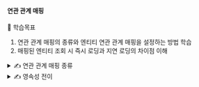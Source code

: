 #### 연관 관계 매핑

🎯 학습목표

1. 연관 관계 매핑의 종류와 엔티티 연관 관계 매핑을 설정하는 방법 학습
2. 매핑된 엔티티 조회 시 즉시 로딩과 지연 로딩의 차이점 이해

<details>
<summary>✍️ 연관 관계 매핑 종류</summary>
<br>

엔티티들은 대부분 다른 엔티티와 연관 관계를 맺고 있다.

엔티티에 연관 관계를 매핑해두고 필요할 때 연관된 엔티티를 사용하여 좀 더 객체지향적으로 프로그래밍할 수 있다.

- 연관 관계 매핑의 종류
    - 일대일: @OneToOne
    - 일대다: @OneToMany
    - 다대일: @ManyToOne
    - 다대다: @ManyToMany

- 연관 관계 매핑의 방향성
    - 단방향
    - 양방향

✔️ 일대일 단방향 매핑하기

|cart|
|---|
|cart_id (PK)|
|member_id (FK)|

|member|
|---|
|member_id (PK)|
|name|
|email|
|password|
|address|
|role|

장바구니와 회원은 일대일로 매핑돼 있으며, 장바구니 엔티티가 회원 엔티티를 참조하는 일대일 단방향 매핑이다.

엔티티를 조회할 때 연관된 엔티티도 한 번에 조회하는 것을 즉시 로딩이라고 하는데 일대일, 다대일로 매핑할 경우 즉시 로딩을 기본 Fetch 전략으로 설정한다.

✔️ 다대일 단방향 매핑하기

하나의 장바구니에는 여러 개의 상품들이 들어갈 수 있다.

또한, 같은 상품을 여러 개 주문할 수도 있으므로 몇 개를 담아 줄 것인지도 설정해야 한다.

|cart|
|---|
|cart_id (PK)|
|member_id (FK)|

|cart_item|
|---|
|cart_item_id (PK)|
|cart_id (FK)|
|item_id (FK)|
|count|

|item|
|---|
|item_id (PK)|
|item_nm|
|price|
|stock_number|
|item_detail|
|item_sell_status|

✔️ 다대일/일대다 양방향 매핑하기

양방향 매핑이란 단방향 매핑이 2개 있다고 생각하면 된다.

|member|
|---|
|member_id (PK)|
|name|
|email|
|password|
|address|
|role|

|orders|
|---|
|order_id (PK)|
|member_id (FK)|
|order_date|
|order_status|

|order_item|
|---|
|order_item_id (PK)|
|order_id (FK)|
|item_id (FK)|
|order_price|
|count|

양방향 매핑에서는 '연관 관계 주인'을 설정해야 한다는 점이 중요하다.

ORDERS와 ORDER_ITEM 테이블을 ORDER_ID를 외래키로 조인하면 주문에 속한 상품들을 알 수 있고 주문 상품은 어떤 주문에 속하는지 알 수 있다. 즉, 테이블은 외래키 하나로 양방향 조회가 가능하다.

엔티티는 테이블과 다른데 양방향 연관 관계에서 객체의 참조는 둘인데 외래키는 하나이므로 둘 중 누가 외래키를 관리할지를 정해야 한다.

- 연관 관계의 주인은 외래키가 있는 곳으로 설정
- 연관 관계의 주인이 외래키를 관리(등록, 수정, 삭제)
- 주인이 아닌 쪽은 연관 관계 매핑시 mappedBy 속성의 값으로 연관 관계의 주인을 설정
- 주인이 아닌 쪽은 일기만 가능

✔️ 다대다 매핑하기

관계형 데이터베이스는 정규화된 테이블 2개로 다대다를 표현할 수 없고 연결 테이블을 생성해서 일대다, 다대일 관계로 풀어낸다.

다대다 매핑을 사용하지 않는 이유는 연결 테이블에는 컬럼을 추가할 수 없기 때문이다.

연결 테이블에는 조인 컬럼뿐 아니라 추가 컬럼들이 필요한 경우가 많고 엔티티를 조회할 때 중간 테이블이 있기 때문에 어떤 쿼리문이 실행될지 예측하기 어렵다.

</details>

<details>
<summary>✍️ 영속성 전이</summary>
<br>

✔️ 영속성 전이란?

엔티티의 상태를 변경할 때 해당 엔티티와 연관된 엔티티의 상태 변화를 전파시키는 옵션이다. 이때 부모는 One에 해당하고 자식은 Many에 해당한다.

영속성 전이 옵션은 단일 엔티티에 완전히 종속적이고 부모 엔티티와 자식 엔티티의 라이프 사이클이 유사할 때 활용하는 것을 추천한다.

|CASCADE|설명|
|---|---|
|PERSIST|부모 엔티티가 영속화될 때 자식 엔티티도 영속화|
|MERGE|부모 엔티티가 병합될 때 자식 엔티티도 병합|
|REMOVE|부모 엔티티가 삭제될 때 연관된 자식 엔티티도 삭제|
|REFRESH|부모 엔티티가 refresh되면 연관된 자식 엔티티도 refresh|
|DETACH|부모 엔티티가 detach되면 연관된 자식 엔티티도 detach|
|ALL|부모 엔티티의 영속성 상태 변화를 자식 엔티티에 모두 전이|

✔️ 고아 객체 제거하기

부모 엔티티와 연관 관계가 끊어진 자식 엔티티를 고아 객체라고 한다.

고아 객체 제거 기능을 사용하기 위해서는 참조하는 곳이 하나일 때만 사용해야 한다.

@OneToOne, @OneToMany 어노테이션에서 옵션으로 사용하는데 orphanRemoval = true를 추가하면 된다.

✔️ 지연 로딩

일대일, 다대일로 매핑할 경우 기본 전략인 즉시 로딩을 통해 엔티티를 함께 가지고 온다.

작성하고 있는 비즈니스 로직에서 사용하지 않을 데이터도 한꺼번에 들고 오는데 쿼리가 어떻게 실행될지 예측할 수 없고 성능 문제도 있을 수 있다.

지연 로딩으로 설정하면 실제 엔티티 대신에 프록시 객체를 사용하는데 프록시 객체는 사용되기 전까지 데이터 로딩을 하지 않고 실제 사용 시점에 조회 쿼리문이 실행된다.

✔️ Auditing을 이용한 엔티티 공통 속성 공통화

Spring Data Jpa에서는 Auditing 기능을 제공하여 엔티티가 저장 또는 수정될 때 자동으로 등록일, 수정일, 등록자, 수정자를 입력해준다.

이런 공통 멤버 변수들을 추상 클래스로 만들고 해당 추상 클래스를 상속받는 형태로 엔티티를 리팩토링 한다.



</details>

